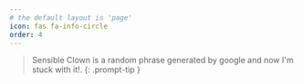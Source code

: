 ```yaml
---
# the default layout is 'page'
icon: fas fa-info-circle
order: 4
---
```


> Sensible Clown is a random phrase generated by google and now I'm stuck with it!.
> {: .prompt-tip }

